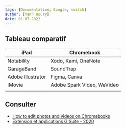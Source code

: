 ```yaml
---
tags: [Documentation, Google, switch]
author: [Yann Houry]
date: 01-07-2022
---
```


## Tableau comparatif

| iPad              | Chromebook                 |
| ----------------- | -------------------------- |
| Notability        | Xodo, Kami, OneNote        |
| GarageBand        | SoundTrap                  |
| Adobe Illustrator | Figma, Canva               |
| iMovie            | Adobe Spark Video, WeVideo |
|                   |                            |

## Consulter
- [How to edit photos and videos on Chromebooks](https://www.androidauthority.com/edit-photos-video-chromebook-1110776/)
- [Extension et applications G Suite - 2020](https://docs.google.com/spreadsheets/d/1Ea57TiKV1uXZEjFAIEvQv2Gtovw-ZN52PPy072mzv_Q/edit#gid=0)